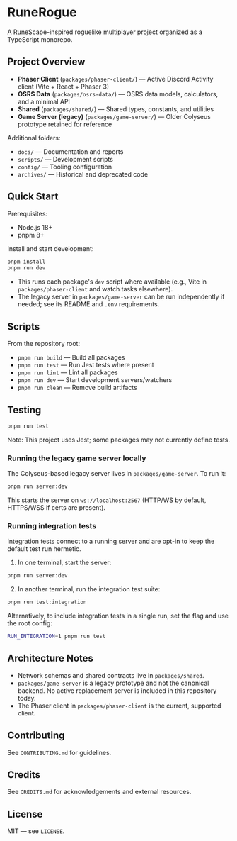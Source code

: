 # RuneRogue

A RuneScape-inspired roguelike multiplayer project organized as a TypeScript monorepo.

## Project Overview

- **Phaser Client** (`packages/phaser-client/`) — Active Discord Activity client (Vite + React + Phaser 3)
- **OSRS Data** (`packages/osrs-data/`) — OSRS data models, calculators, and a minimal API
- **Shared** (`packages/shared/`) — Shared types, constants, and utilities
- **Game Server (legacy)** (`packages/game-server/`) — Older Colyseus prototype retained for reference

Additional folders:
- `docs/` — Documentation and reports
- `scripts/` — Development scripts
- `config/` — Tooling configuration
- `archives/` — Historical and deprecated code

## Quick Start

Prerequisites:
- Node.js 18+
- pnpm 8+

Install and start development:
```bash
pnpm install
pnpm run dev
```

- This runs each package's `dev` script where available (e.g., Vite in `packages/phaser-client` and watch tasks elsewhere).
- The legacy server in `packages/game-server` can be run independently if needed; see its README and `.env` requirements.

## Scripts

From the repository root:
- `pnpm run build` — Build all packages
- `pnpm run test` — Run Jest tests where present
- `pnpm run lint` — Lint all packages
- `pnpm run dev` — Start development servers/watchers
- `pnpm run clean` — Remove build artifacts

## Testing

```bash
pnpm run test
```

Note: This project uses Jest; some packages may not currently define tests.

### Running the legacy game server locally

The Colyseus-based legacy server lives in `packages/game-server`. To run it:

```bash
pnpm run server:dev
```

This starts the server on `ws://localhost:2567` (HTTP/WS by default, HTTPS/WSS if certs are present).

### Running integration tests

Integration tests connect to a running server and are opt-in to keep the default test run hermetic.

1. In one terminal, start the server:

```bash
pnpm run server:dev
```

2. In another terminal, run the integration test suite:

```bash
pnpm run test:integration
```

Alternatively, to include integration tests in a single run, set the flag and use the root config:

```bash
RUN_INTEGRATION=1 pnpm run test
```

## Architecture Notes

- Network schemas and shared contracts live in `packages/shared`.
- `packages/game-server` is a legacy prototype and not the canonical backend. No active replacement server is included in this repository today.
- The Phaser client in `packages/phaser-client` is the current, supported client.

## Contributing

See `CONTRIBUTING.md` for guidelines.

## Credits

See `CREDITS.md` for acknowledgements and external resources.

## License

MIT — see `LICENSE`.
